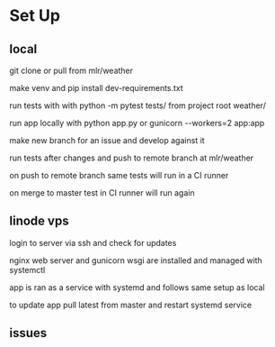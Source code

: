 # Set Up

## local

git clone or pull from mlr/weather

make venv and pip install dev-requirements.txt

run tests with with python -m pytest tests/ from project root weather/

run app locally with python app.py or gunicorn --workers=2 app:app

make new branch for an issue and develop against it

run tests after changes and push to remote branch at mlr/weather

on push to remote branch same tests will run in a CI runner

on merge to master test in CI runner will run again

## linode vps

login to server via ssh and check for updates

nginx web server and gunicorn wsgi are installed and managed with systemctl

app is ran as a service with systemd and follows same setup as local

to update app pull latest from master and restart systemd service

## issues
